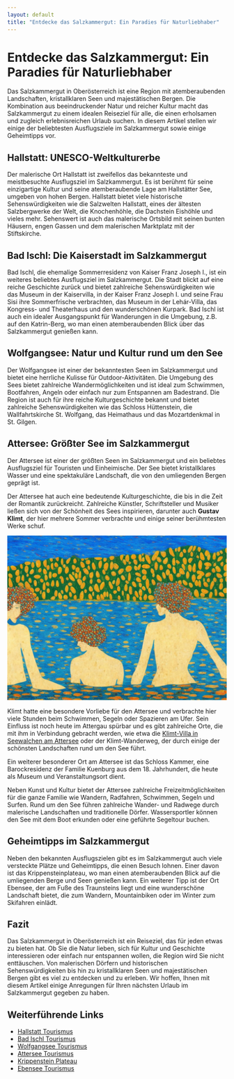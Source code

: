 ```yaml
---
layout: default
title: "Entdecke das Salzkammergut: Ein Paradies für Naturliebhaber"
---
```


# Entdecke das Salzkammergut: Ein Paradies für Naturliebhaber

Das Salzkammergut in Oberösterreich ist eine Region mit atemberaubenden Landschaften, kristallklaren Seen und majestätischen Bergen. Die Kombination aus beeindruckender Natur und reicher Kultur macht das Salzkammergut zu einem idealen Reiseziel für alle, die einen erholsamen und zugleich erlebnisreichen Urlaub suchen. In diesem Artikel stellen wir einige der beliebtesten Ausflugsziele im Salzkammergut sowie einige Geheimtipps vor.

## Hallstatt: UNESCO-Weltkulturerbe

Der malerische Ort Hallstatt ist zweifellos das bekannteste und meistbesuchte Ausflugsziel im Salzkammergut. Es ist berühmt für seine einzigartige Kultur und seine atemberaubende Lage am Hallstätter See, umgeben von hohen Bergen. Hallstatt bietet viele historische Sehenswürdigkeiten wie die Salzwelten Hallstatt, eines der ältesten Salzbergwerke der Welt, die Knochenhöhle, die Dachstein Eishöhle und vieles mehr. Sehenswert ist auch das malerische Ortsbild mit seinen bunten Häusern, engen Gassen und dem malerischen Marktplatz mit der Stiftskirche.

## Bad Ischl: Die Kaiserstadt im Salzkammergut

Bad Ischl, die ehemalige Sommerresidenz von Kaiser Franz Joseph I., ist ein weiteres beliebtes Ausflugsziel im Salzkammergut. Die Stadt blickt auf eine reiche Geschichte zurück und bietet zahlreiche Sehenswürdigkeiten wie das Museum in der Kaiservilla, in der Kaiser Franz Joseph I. und seine Frau Sisi ihre Sommerfrische verbrachten, das Museum in der Lehár-Villa, das Kongress- und Theaterhaus und den wunderschönen Kurpark. Bad Ischl ist auch ein idealer Ausgangspunkt für Wanderungen in die Umgebung, z.B. auf den Katrin-Berg, wo man einen atemberaubenden Blick über das Salzkammergut genießen kann.

## Wolfgangsee: Natur und Kultur rund um den See

Der Wolfgangsee ist einer der bekanntesten Seen im Salzkammergut und bietet eine herrliche Kulisse für Outdoor-Aktivitäten. Die Umgebung des Sees bietet zahlreiche Wandermöglichkeiten und ist ideal zum Schwimmen, Bootfahren, Angeln oder einfach nur zum Entspannen am Badestrand. Die Region ist auch für ihre reiche Kulturgeschichte bekannt und bietet zahlreiche Sehenswürdigkeiten wie das Schloss Hüttenstein, die Wallfahrtskirche St. Wolfgang, das Heimathaus und das Mozartdenkmal in St. Gilgen.

## Attersee: Größter See im Salzkammergut

Der Attersee ist einer der größten Seen im Salzkammergut und ein beliebtes Ausflugsziel für Touristen und Einheimische. Der See bietet kristallklares Wasser und eine spektakuläre Landschaft, die von den umliegenden Bergen geprägt ist.

Der Attersee hat auch eine bedeutende Kulturgeschichte, die bis in die Zeit der Romantik zurückreicht. Zahlreiche Künstler, Schriftsteller und Musiker ließen sich von der Schönheit des Sees inspirieren, darunter auch __Gustav Klimt__, der hier mehrere Sommer verbrachte und einige seiner berühmtesten Werke schuf.

![Im Stil von Gustav Klimt: Junge Frauen schwimmen im Attersee beim Schloss Kammer &copy; Stable Diffusion](/assets/images/swimmers_dressed_swimming_in_a_lake.jpg "Im Stil von Gustav Klimt: Junge Frauen schwimmen im Attersee beim Schloss Kammer &copy; Stable Diffusion")

Klimt hatte eine besondere Vorliebe für den Attersee und verbrachte hier viele Stunden beim Schwimmen, Segeln oder Spazieren am Ufer. Sein Einfluss ist noch heute im Attergau spürbar und es gibt zahlreiche Orte, die mit ihm in Verbindung gebracht werden, wie etwa die [Klimt-Villa in Seewalchen am Attersee](http://www.villapaulick.at/ " Die Villa Paulick ist der Platz an dem Gustav Klimt und Emilie Flöge gemeinsam viele Stunden verbrachten.") oder der Klimt-Wanderweg, der durch einige der schönsten Landschaften rund um den See führt.

Ein weiterer besonderer Ort am Attersee ist das Schloss Kammer, eine Barockresidenz der Familie Kuenburg aus dem 18. Jahrhundert, die heute als Museum und Veranstaltungsort dient.

Neben Kunst und Kultur bietet der Attersee zahlreiche Freizeitmöglichkeiten für die ganze Familie wie Wandern, Radfahren, Schwimmen, Segeln und Surfen. Rund um den See führen zahlreiche Wander- und Radwege durch malerische Landschaften und traditionelle Dörfer. Wassersportler können den See mit dem Boot erkunden oder eine geführte Segeltour buchen.

## Geheimtipps im Salzkammergut

Neben den bekannten Ausflugszielen gibt es im Salzkammergut auch viele versteckte Plätze und Geheimtipps, die einen Besuch lohnen. Einer davon ist das Krippensteinplateau, wo man einen atemberaubenden Blick auf die umliegenden Berge und Seen genießen kann. Ein weiterer Tipp ist der Ort Ebensee, der am Fuße des Traunsteins liegt und eine wunderschöne Landschaft bietet, die zum Wandern, Mountainbiken oder im Winter zum Skifahren einlädt.

## Fazit

Das Salzkammergut in Oberösterreich ist ein Reiseziel, das für jeden etwas zu bieten hat. Ob Sie die Natur lieben, sich für Kultur und Geschichte interessieren oder einfach nur entspannen wollen, die Region wird Sie nicht enttäuschen. Von malerischen Dörfern und historischen Sehenswürdigkeiten bis hin zu kristallklaren Seen und majestätischen Bergen gibt es viel zu entdecken und zu erleben. Wir hoffen, Ihnen mit diesem Artikel einige Anregungen für Ihren nächsten Urlaub im Salzkammergut gegeben zu haben.

## Weiterführende Links

- [Hallstatt Tourismus](https://www.hallstatt.net/)
- [Bad Ischl Tourismus](https://badischl.salzkammergut.at/)
- [Wolfgangsee Tourismus](https://www.wolfgangsee.at/)
- [Attersee Tourismus](https://attersee.salzkammergut.at/)
- [Krippenstein Plateau](https://www.dachstein-salzkammergut.at/orte/krippenstein/)
- [Ebensee Tourismus](https://www.ebensee.at/)
